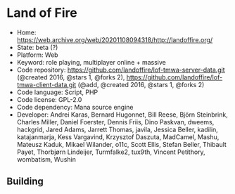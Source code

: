 # Land of Fire

- Home: https://web.archive.org/web/20201108094318/http://landoffire.org/
- State: beta (?)
- Platform: Web
- Keyword: role playing, multiplayer online + massive
- Code repository: https://github.com/landoffire/lof-tmwa-server-data.git (@created 2016, @stars 1, @forks 2), https://github.com/landoffire/lof-tmwa-client-data.git (@add, @created 2016, @stars 1, @forks 2)
- Code language: Script, PHP
- Code license: GPL-2.0
- Code dependency: Mana source engine
- Developer: Andrei Karas, Bernard Hugonnet, Bill Reese, Björn Steinbrink, Charles Miller, Daniel Foerster, Dennis Friis, Dino Paskvan, dweems, hackgrid, Jared Adams, Jarrett Thomas, javila, Jessica Beller, kadilin, katajanmarja, Kess Vargavind, Krzysztof Daszuta, MadCamel, Mashu, Mateusz Kaduk, Mikael Wilander, o11c, Scott Ellis, Stefan Beller, Thibault Payet, Thorbjørn Lindeijer, Turmfalke2, tux9th, Vincent Petithory, wombatism, Wushin

## Building
